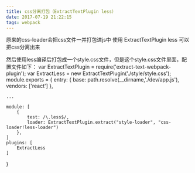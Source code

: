 ```yaml
---
title: css分离打包（ExtractTextPlugin less）
date: 2017-07-19 21:22:15
tags: webpack
---
```


原来的css-loader会把css文件一并打包进js中
使用
ExtractTextPlugin less
可以把css分离出来


然后使用less编译后打包成一个style.css文件，但是这个style.css文件里面，配置文件如下：
var ExtractTextPlugin = require('extract-text-webpack-plugin');
var ExtractLess = new ExtractTextPlugin('./style/style.css');
module.exports = {
    entry: {
        base: path.resolve(__dirname,'./dev/app.js'),
        vendors: ['react']
    },
    
    ...
    
    module: [
        {
            test: /\.less$/,
            loader: ExtractTextPlugin.extract("style-loader", "css-loader!less-loader")
        },
    ]
    plugins: [
        ExtractLess
    ]
}